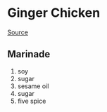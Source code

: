 # Ginger Chicken

[Source](https://www.youtube.com/watch?v=BXEERdykNn0)


## Marinade

1. soy
1. sugar
1. sesame oil
1. sugar
1. five spice
